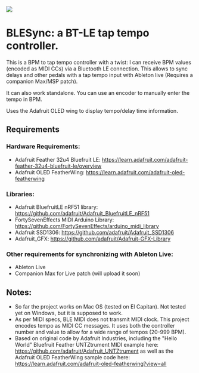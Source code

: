 <img src="https://github.com/jpcarrascal/BLESync/blob/master/hero.png?raw=true" />

# BLESync: a BT-LE tap tempo controller.
This is a BPM to tap tempo controller with a twist: I can receive BPM values (encoded as MIDI CCs) via a Bluetooth LE connection. This allows to sync delays and other pedals with a tap tempo input with Ableton live (Requires a companion Max/MSP patch).

It can also work standalone. You can use an encoder to manually enter the tempo in BPM.

Uses the Adafruit OLED wing to display tempo/delay time information.

## Requirements

### Hardware Requirements:
- Adafruit Feather 32u4 Bluefruit LE: https://learn.adafruit.com/adafruit-feather-32u4-bluefruit-le/overview
- Adafruit OLED FeatherWing: https://learn.adafruit.com/adafruit-oled-featherwing

### Libraries:
- Adafruit BluefruitLE nRF51 library: https://github.com/adafruit/Adafruit_BluefruitLE_nRF51
- FortySevenEffects MIDI Arduino Library: https://github.com/FortySevenEffects/arduino_midi_library
- Adafruit SSD1306: https://github.com/adafruit/Adafruit_SSD1306
- Adafruit_GFX: https://github.com/adafruit/Adafruit-GFX-Library

### Other requirements for synchronizing with Ableton Live:
- Ableton Live
- Companion Max for Live patch (will upload it soon)

## Notes:
- So far the project works on Mac OS (tested on El Capitan). Not tested yet on Windows, but it is supposed to work.
- As per MIDI specs, BLE MIDI does not transmit MIDI clock. This project encodes tempo as MIDI CC messages. It uses both the controller    number and value to allow for a wide range of tempos (20-999 BPM).
- Based on original code by Adafruit Industries, including the "Hello World" Bluefruit Feather UNTZtrument MIDI example here:
  https://github.com/adafruit/Adafruit_UNTZtrument
  as well as the Adafruit OLED FeatherWing sample code here:
  https://learn.adafruit.com/adafruit-oled-featherwing?view=all
